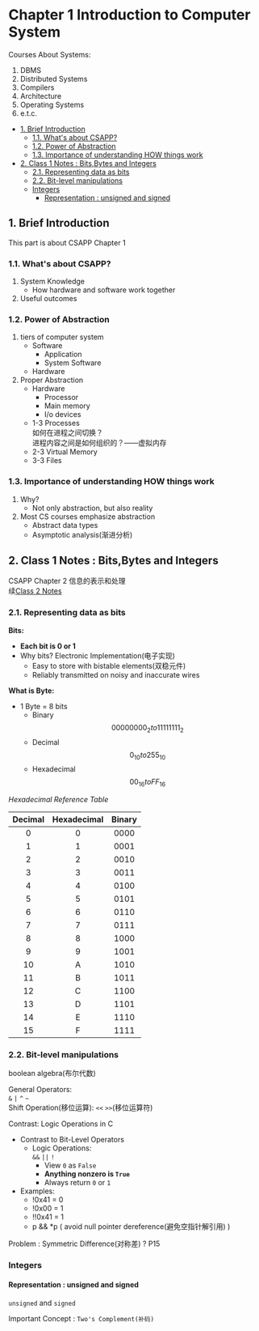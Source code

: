 # Chapter 1 Introduction to Computer System

Courses About Systems:  

1. DBMS
2. Distributed Systems
3. Compilers
4. Architecture
5. Operating Systems
6. e.t.c.

- [1. Brief Introduction](#1-brief-introduction)
    - [1.1. What's about CSAPP?](#11-whats-about-csapp)
    - [1.2. Power of Abstraction](#12-power-of-abstraction)
    - [1.3. Importance of understanding HOW things work](#13-importance-of-understanding-how-things-work)
- [2. Class 1 Notes : Bits,Bytes and Integers](#2-class-1-notes--bitsbytes-and-integers)
    - [2.1. Representing data as bits](#21-representing-data-as-bits)
    - [2.2. Bit-level manipulations](#22-bit-level-manipulations)
    - [Integers](#integers)
        - [Representation : unsigned and signed](#representation--unsigned-and-signed)

## 1. Brief Introduction

This part is about CSAPP Chapter 1  

### 1.1. What's about CSAPP?

1. System Knowledge
    - How hardware and software work together  
2. Useful outcomes  

### 1.2. Power of Abstraction

1. tiers of computer system  
    - Software
        - Application
        - System Software
    - Hardware
2. Proper Abstraction  
    - Hardware
        - Processor
        - Main memory
        - I/o devices
    - 1-3 Processes  
        如何在进程之间切换？  
        进程内容之间是如何组织的？——虚拟内存  
    - 2-3 Virtual Memory
    - 3-3 Files

### 1.3. Importance of understanding HOW things work  

1. Why?  
    - Not only abstraction, but also reality  
2. Most CS courses emphasize abstraction  
    - Abstract data types  
    - Asymptotic analysis(渐进分析)  

## 2. Class 1 Notes : Bits,Bytes and Integers

CSAPP Chapter 2 信息的表示和处理  
续[Class 2 Notes](2_BitAndInteger.md/#)

### 2.1. Representing data as bits

**Bits:**  

- **Each bit is 0 or 1**  
- Why bits? Electronic Implementation(电子实现)  
    - Easy to store with bistable elements(双稳元件)
    - Reliably transmitted on noisy and inaccurate wires  

**What is Byte:**  

- 1 Byte = 8 bits  
    - Binary $$00000000_{2} to 11111111_{2}$$
    - Decimal $$0_{10} to 255_{10}$$
    - Hexadecimal $$00_{16} to FF_{16}$$

*Hexadecimal Reference Table*  

| Decimal | Hexadecimal | Binary |
| :-----: | :---------: | :----: |
| 0       | 0           | 0000   |
| 1       | 1           | 0001   |
| 2       | 2           | 0010   |
| 3       | 3           | 0011   |
| 4       | 4           | 0100   |
| 5       | 5           | 0101   |
| 6       | 6           | 0110   |
| 7       | 7           | 0111   |
| 8       | 8           | 1000   |
| 9       | 9           | 1001   |
| 10      | A           | 1010   |
| 11      | B           | 1011   |
| 12      | C           | 1100   |
| 13      | D           | 1101   |
| 14      | E           | 1110   |
| 15      | F           | 1111   |

### 2.2. Bit-level manipulations

boolean algebra(布尔代数)  

General Operators:  
`&` `|` `^` `~`  
Shift Operation(移位运算):
`<<` `>>`(移位运算符)  

Contrast: Logic Operations in C  

- Contrast to Bit-Level Operators  
    - Logic Operations:  
        `&&` `||` `!`  
        - View `0` as `False`  
        - **Anything nonzero is `True`**  
        - Always return `0` or `1`  
- Examples:  
    - !0x41 = 0
    - !0x00 = 1
    - !!0x41 = 1
    - p && *p ( avoid null pointer dereference(避免空指针解引用) )

Problem : Symmetric Difference(对称差) ? P15  

### Integers

#### Representation : unsigned and signed  

`unsigned` and `signed`  

Important Concept : `Two's Complement(补码)`  
